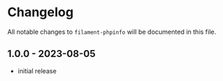 # Changelog

All notable changes to `filament-phpinfo` will be documented in this file.

## 1.0.0 - 2023-08-05

-   initial release
